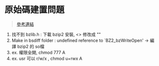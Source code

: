 # 原始碼建置問題 

>[參考連結](https://bryceknowhow.blogspot.com/2013/12/linux-chmod.html)

1. 找不到 bzlib.h : 下載 bzip2 安裝, <> 修改成 ""
2. Make in bsdiff folder : undefined reference to `BZ2_bzWriteOpen' -> 編譯 bzip2 的 so檔
3. ex. 權限全開, chmod 777 A
4. ex. usr 可以 r/w/x , chmod u+rwx A
